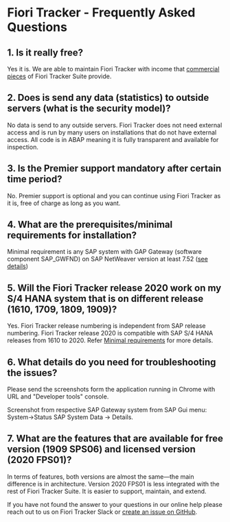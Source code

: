 # Fiori Tracker - Frequently Asked Questions

## 1. Is it really free?

Yes it is. We are able to maintain Fiori Tracker with income that [commercial pieces](com.md) of Fiori Tracker Suite provide.

## 2. Does is send any data (statistics) to outside servers (what is the security model)?

No data is send to any outside servers. Fiori Tracker does not need external access and is run by many users on installations that do not have external access.  All code is in ABAP meaning it is fully transparent and available for inspection.

## 3. Is the Premier support mandatory after certain time period?

No. Premier support is optional and you can continue using Fiori Tracker as it is, free of charge as long as you want.

## 4. What are the prerequisites/minimal requirements for installation?

Minimal requirement is any SAP system with GAP Gateway (software component SAP_GWFND) on SAP NetWeaver version at least 7.52 ([see details](inst/min.md))

## 5. Will the Fiori Tracker release 2020 work on my S/4 HANA system that is on different release (1610, 1709, 1809, 1909)?

Yes. Fiori Tracker release numbering is independent from SAP release numbering. Fiori Tracker release 2020 is compatible with SAP S/4 HANA releases from 1610 to 2020. Refer [Minimal requirements](inst/min.md) for more details.

## 6. What details do you need for troubleshooting the issues?

Please send the screenshots form the application running in Chrome with URL and "Developer tools" console.

Screenshot from respective SAP Gateway system from SAP Gui menu: System->Status SAP System Data -> Details.

## 7. What are the features that are available for free version (1909 SPS06) and licensed version (2020 FPS01)?

In terms of features, both versions are almost the same—the main difference is in architecture.
Version 2020 FPS01 is less integrated with the rest of Fiori Tracker Suite. It is easier to support, maintain, and extend.

If you have not found the answer to your questions in our online help please reach out to us on Fiori Tracker Slack or [create an issue on GitHub](bugs-ideas.md).
